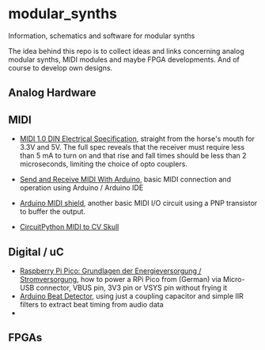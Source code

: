 # modular_synths
Information, schematics and software for modular synths

The idea behind this repo is to collect ideas and links concerning analog modular synths, MIDI modules and maybe FPGA developments. And of course to develop own designs.

## Analog Hardware


## MIDI

* [MIDI 1.0 DIN Electrical Specification](https://www.midi.org/specifications-old/item/midi-din-electrical-specification), straight from the horse's mouth for 3.3V and 5V. The full spec reveals that the receiver must require less than 5 mA to turn on and that rise and fall times should be less than 2 microseconds, limiting the choice of opto couplers.
* [Send and Receive MIDI With Arduino](https://www.instructables.com/Send-and-Receive-MIDI-with-Arduino/), basic MIDI connection and operation using Arduino / Arduino IDE
* [Arduino MIDI shield](http://www.thebox.myzen.co.uk/Hardware/MIDI_Shield.html), another basic MIDI I/O circuit using a PNP transistor to buffer the output.

* [CircuitPython MIDI to CV Skull](https://learn.adafruit.com/circuitpython-midi-to-cv-skull)

## Digital / uC

* [Raspberry Pi Pico: Grundlagen der Energieversorgung / Stromversorgung](https://www.elektronik-kompendium.de/sites/raspberry-pi/2611061.htm), how to power a RPi Pico from (German) via Micro-USB connector, VBUS pin, 3V3 pin or VSYS pin without frying it
* [Arduino Beat Detector](https://projecthub.arduino.cc/mamifero/881c722e-1049-4d82-a91d-56f000ed7b60), using just a coupling capacitor and simple IIR filters to extract beat timing from audio data
* 

## FPGAs
